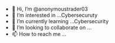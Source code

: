 - 👋 Hi, I’m @anonymoustrader03
- 👀 I’m interested in ...Cybersecuruty
- 🌱 I’m currently learning ...Cybersecurity
- 💞️ I’m looking to collaborate on ...
- 📫 How to reach me ...

<!---
anonymoustrader03/anonymoustrader03 is a ✨ special ✨ repository because its `README.md` (this file) appears on your GitHub profile.
You can click the Preview link to take a look at your changes.
--->
